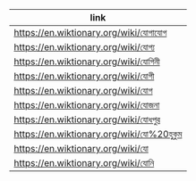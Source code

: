 |link|
|----|
|https://en.wiktionary.org/wiki/যোগাযোগ|
|https://en.wiktionary.org/wiki/যোগ্য|
|https://en.wiktionary.org/wiki/যোগিনী|
|https://en.wiktionary.org/wiki/যোগী|
|https://en.wiktionary.org/wiki/যোগ|
|https://en.wiktionary.org/wiki/যোজনা|
|https://en.wiktionary.org/wiki/যোধপুর|
|https://en.wiktionary.org/wiki/যো%20হুকুম|
|https://en.wiktionary.org/wiki/যো|
|https://en.wiktionary.org/wiki/যোনি|
